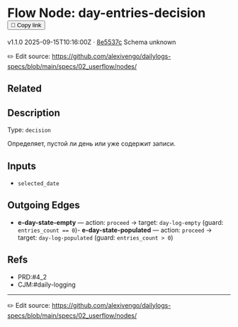 
# Flow Node: day-entries-decision <button class="copy-link" aria-label="Copy page link" onclick="window.spechubCopyLink && window.spechubCopyLink()">🔗 Copy link</button>

<p class="badges">
  <span class="badge version">v1.1.0</span>
  <span class="badge build">2025-09-15T10:16:00Z · <a href="https://github.com/alexivengo/dailylogs-specs/commits/main" target="_blank" rel="noopener" class="sha">8e5537c</a></span>
  <span class="badge schema unknown">Schema unknown</span>
</p>

✏️ Edit source: https://github.com/alexivengo/dailylogs-specs/blob/main/specs/02_userflow/nodes/

## Related

## Description
Type: `decision`

Определяет, пустой ли день или уже содержит записи.

## Inputs
- `selected_date`


## Outgoing Edges
- **e-day-state-empty** — action: `proceed` → target: `day-log-empty` (guard: `entries_count == 0`)- **e-day-state-populated** — action: `proceed` → target: `day-log-populated` (guard: `entries_count > 0`)


## Refs
- PRD:#4_2
- CJM:#daily-logging

---
✏️ Edit source: https://github.com/alexivengo/dailylogs-specs/blob/main/specs/02_userflow/nodes/